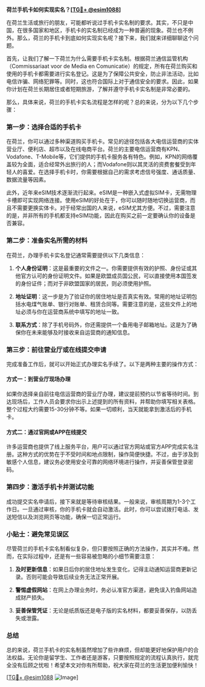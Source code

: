 **荷兰手机卡如何实现实名？[[TG💪+ @esim1088](https://t.me/s/esim1088)]**

在荷兰生活或旅行的朋友，可能都听说过手机卡实名制的要求。其实，不只是中国，在很多国家和地区，手机卡的实名制已经成为一种普遍的现象。荷兰也不例外。那么，荷兰的手机卡到底如何实现实名呢？接下来，我们就来详细聊聊这个问题。

首先，让我们了解一下荷兰为什么需要手机卡实名制。根据荷兰通信监管机构（Commissariaat voor de Media en Comunicatie）的规定，所有在荷兰购买和使用的手机卡都需要进行实名登记。这是为了保障公共安全，防止非法活动，比如电信诈骗、网络犯罪等。同时，这也符合国际上对于通信安全的要求。因此，如果你计划在荷兰长期居住或者短期旅游，了解并遵守手机卡实名制是非常必要的。

那么，具体来说，荷兰的手机卡实名流程是怎样的呢？总的来说，分为以下几个步骤：

### 第一步：选择合适的手机卡

在荷兰，你可以通过多种渠道购买手机卡。常见的途径包括各大电信运营商的实体营业厅、便利店、超市以及在线电商平台。荷兰的主要电信运营商有KPN、Vodafone、T-Mobile等，它们提供的手机卡服务各有特色。例如，KPN的网络覆盖较为全面，适合经常外出旅行的人；而Vodafone则以其灵活的资费套餐受到年轻人的喜爱。在选择手机卡时，你需要根据自己的需求考虑信号强度、通话质量、数据流量等因素。

此外，近年来eSIM技术逐渐流行起来。eSIM是一种嵌入式虚拟SIM卡，无需物理卡槽即可实现网络连接。使用eSIM的好处在于，你可以随时随地切换运营商，而且不需要更换实体卡。对于经常出国的人来说，eSIM尤其方便。不过，需要注意的是，并非所有的手机都支持eSIM功能，因此在购买之前一定要确认你的设备是否兼容。

### 第二步：准备实名所需的材料

在荷兰，办理手机卡实名登记通常需要提供以下几类信息：

1. **个人身份证明**：这是最重要的文件之一。你需要提供有效的护照、身份证或其他官方认可的身份证明文件。如果是欧盟成员国公民，可以直接使用本国签发的身份证件；而对于非欧盟国家的居民，则必须使用护照。

2. **地址证明**：这一步是为了验证你的居住地址是否真实有效。常用的地址证明包括水电煤气账单、银行对账单、租赁合同等。需要注意的是，这些文件上的地址必须与你在运营商系统中填写的地址一致。

3. **联系方式**：除了手机号码外，你还需提供一个备用电子邮箱地址。这是为了确保你在未来能够及时接收来自运营商的通知信息。

### 第三步：前往营业厅或在线提交申请

完成准备工作后，就可以开始正式办理实名手续了。以下是两种主要的操作方式：

#### 方式一：到营业厅现场办理

如果你选择亲自前往电信运营商的营业厅办理，建议提前预约以节省等待时间。到达现场后，工作人员会要求你出示上述提到的所有资料，并帮助你填写相关表格。整个过程大约需要15-30分钟不等。如果一切顺利，当天就能拿到激活后的手机卡。

#### 方式二：通过官网或APP在线提交

许多运营商也提供了线上服务平台，用户可以通过官方网站或官方APP完成实名注册。这种方式的优势在于不受时间和地点限制，操作简便快捷。不过，由于涉及到敏感个人信息，建议务必使用安全可靠的网络环境进行操作，并妥善保管登录密码。

### 第四步：激活手机卡并测试功能

成功提交实名申请后，接下来就是等待审核结果。一般来说，审核周期为1-3个工作日。一旦通过审核，你的手机卡就会自动激活。此时，你可以尝试拨打电话、发送短信以及浏览网页等功能，确保一切正常运行。

### 小贴士：避免常见误区

尽管荷兰的手机卡实名制看似复杂，但只要按照正确的方法操作，其实并不难。然而，在实际过程中，还是有一些容易被忽略的小细节需要注意：

1. **及时更新信息**：如果日后你的居住地址发生变化，记得主动通知运营商更新记录。否则可能会导致后续业务无法正常开展。

2. **警惕虚假网站**：在网上办理业务时，务必认准官方渠道，避免误入钓鱼网站造成财产损失。

3. **妥善保管凭证**：无论是纸质版还是电子版的实名材料，都要妥善保存，以防丢失或泄露。

### 总结

总的来说，荷兰手机卡的实名制虽然增加了些许麻烦，但却能更好地保护用户的合法权益。无论你是留学生、工作者还是游客，只要按照规定的流程认真执行，就完全没有后顾之忧啦！希望本文对你有所帮助，祝大家在荷兰的生活更加便利愉快！

[[TG💪+ @esim1088](https://t.me/s/esim1088) ![Image](https://i.postimg.cc/4NQfJmqS/Snipaste-2025-05-13-00-14-12.png)]